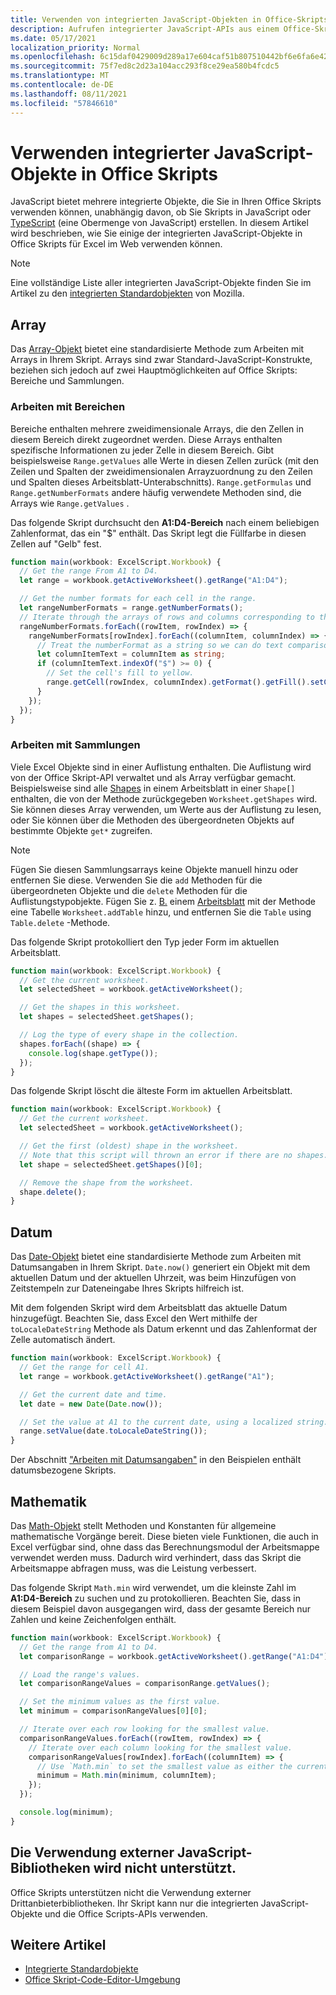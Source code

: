 ```yaml
---
title: Verwenden von integrierten JavaScript-Objekten in Office-Skripts
description: Aufrufen integrierter JavaScript-APIs aus einem Office-Skript in Excel im Web.
ms.date: 05/17/2021
localization_priority: Normal
ms.openlocfilehash: 6c15daf0429009d289a17e604caf51b807510442bf6e6fa6e42c85d7457f6164
ms.sourcegitcommit: 75f7ed8c2d23a104acc293f8ce29ea580b4fcdc5
ms.translationtype: MT
ms.contentlocale: de-DE
ms.lasthandoff: 08/11/2021
ms.locfileid: "57846610"
---
```

# <a name="use-built-in-javascript-objects-in-office-scripts"></a>Verwenden integrierter JavaScript-Objekte in Office Skripts

JavaScript bietet mehrere integrierte Objekte, die Sie in Ihren Office Skripts verwenden können, unabhängig davon, ob Sie Skripts in JavaScript oder [TypeScript](../overview/code-editor-environment.md) (eine Obermenge von JavaScript) erstellen. In diesem Artikel wird beschrieben, wie Sie einige der integrierten JavaScript-Objekte in Office Skripts für Excel im Web verwenden können.

> [!NOTE]
> Eine vollständige Liste aller integrierten JavaScript-Objekte finden Sie im Artikel zu den [integrierten Standardobjekten](https://developer.mozilla.org/docs/Web/JavaScript/Reference/Global_Objects) von Mozilla.

## <a name="array"></a>Array

Das [Array-Objekt](https://developer.mozilla.org/docs/Web/JavaScript/Reference/Global_Objects/Array) bietet eine standardisierte Methode zum Arbeiten mit Arrays in Ihrem Skript. Arrays sind zwar Standard-JavaScript-Konstrukte, beziehen sich jedoch auf zwei Hauptmöglichkeiten auf Office Skripts: Bereiche und Sammlungen.

### <a name="work-with-ranges"></a>Arbeiten mit Bereichen

Bereiche enthalten mehrere zweidimensionale Arrays, die den Zellen in diesem Bereich direkt zugeordnet werden. Diese Arrays enthalten spezifische Informationen zu jeder Zelle in diesem Bereich. Gibt beispielsweise `Range.getValues` alle Werte in diesen Zellen zurück (mit den Zeilen und Spalten der zweidimensionalen Arrayzuordnung zu den Zeilen und Spalten dieses Arbeitsblatt-Unterabschnitts). `Range.getFormulas` und `Range.getNumberFormats` andere häufig verwendete Methoden sind, die Arrays wie `Range.getValues` .

Das folgende Skript durchsucht den **A1:D4-Bereich** nach einem beliebigen Zahlenformat, das ein "$" enthält. Das Skript legt die Füllfarbe in diesen Zellen auf "Gelb" fest.

```TypeScript
function main(workbook: ExcelScript.Workbook) {
  // Get the range From A1 to D4.
  let range = workbook.getActiveWorksheet().getRange("A1:D4");

  // Get the number formats for each cell in the range.
  let rangeNumberFormats = range.getNumberFormats();
  // Iterate through the arrays of rows and columns corresponding to those in the range.
  rangeNumberFormats.forEach((rowItem, rowIndex) => {
    rangeNumberFormats[rowIndex].forEach((columnItem, columnIndex) => {
      // Treat the numberFormat as a string so we can do text comparisons.
      let columnItemText = columnItem as string;
      if (columnItemText.indexOf("$") >= 0) {
        // Set the cell's fill to yellow.
        range.getCell(rowIndex, columnIndex).getFormat().getFill().setColor("yellow");
      }
    });
  });
}
```

### <a name="work-with-collections"></a>Arbeiten mit Sammlungen

Viele Excel Objekte sind in einer Auflistung enthalten. Die Auflistung wird von der Office Skript-API verwaltet und als Array verfügbar gemacht. Beispielsweise sind alle [Shapes](/javascript/api/office-scripts/excelscript/excelscript.shape) in einem Arbeitsblatt in einer `Shape[]` enthalten, die von der Methode zurückgegeben `Worksheet.getShapes` wird. Sie können dieses Array verwenden, um Werte aus der Auflistung zu lesen, oder Sie können über die Methoden des übergeordneten Objekts auf bestimmte Objekte `get*` zugreifen.

> [!NOTE]
> Fügen Sie diesen Sammlungsarrays keine Objekte manuell hinzu oder entfernen Sie diese. Verwenden Sie die `add` Methoden für die übergeordneten Objekte und die `delete` Methoden für die Auflistungstypobjekte. Fügen Sie z. [B.](/javascript/api/office-scripts/excelscript/excelscript.table) einem [Arbeitsblatt](/javascript/api/office-scripts/excelscript/excelscript.worksheet) mit der Methode eine Tabelle `Worksheet.addTable` hinzu, und entfernen Sie die `Table` using `Table.delete` -Methode.

Das folgende Skript protokolliert den Typ jeder Form im aktuellen Arbeitsblatt.

```TypeScript
function main(workbook: ExcelScript.Workbook) {
  // Get the current worksheet.
  let selectedSheet = workbook.getActiveWorksheet();

  // Get the shapes in this worksheet.
  let shapes = selectedSheet.getShapes();

  // Log the type of every shape in the collection.
  shapes.forEach((shape) => {
    console.log(shape.getType());
  });
}
```

Das folgende Skript löscht die älteste Form im aktuellen Arbeitsblatt.

```Typescript
function main(workbook: ExcelScript.Workbook) {
  // Get the current worksheet.
  let selectedSheet = workbook.getActiveWorksheet();

  // Get the first (oldest) shape in the worksheet.
  // Note that this script will thrown an error if there are no shapes.
  let shape = selectedSheet.getShapes()[0];

  // Remove the shape from the worksheet.
  shape.delete();
}
```

## <a name="date"></a>Datum

Das [Date-Objekt](https://developer.mozilla.org/docs/Web/JavaScript/Reference/Global_Objects/Date) bietet eine standardisierte Methode zum Arbeiten mit Datumsangaben in Ihrem Skript. `Date.now()` generiert ein Objekt mit dem aktuellen Datum und der aktuellen Uhrzeit, was beim Hinzufügen von Zeitstempeln zur Dateneingabe Ihres Skripts hilfreich ist.

Mit dem folgenden Skript wird dem Arbeitsblatt das aktuelle Datum hinzugefügt. Beachten Sie, dass Excel den Wert mithilfe der `toLocaleDateString` Methode als Datum erkennt und das Zahlenformat der Zelle automatisch ändert.

```TypeScript
function main(workbook: ExcelScript.Workbook) {
  // Get the range for cell A1.
  let range = workbook.getActiveWorksheet().getRange("A1");

  // Get the current date and time.
  let date = new Date(Date.now());

  // Set the value at A1 to the current date, using a localized string.
  range.setValue(date.toLocaleDateString());
}
```

Der Abschnitt ["Arbeiten mit Datumsangaben"](../resources/samples/excel-samples.md#dates) in den Beispielen enthält datumsbezogene Skripts.

## <a name="math"></a>Mathematik

Das [Math-Objekt](https://developer.mozilla.org/docs/Web/JavaScript/Reference/Global_Objects/Math) stellt Methoden und Konstanten für allgemeine mathematische Vorgänge bereit. Diese bieten viele Funktionen, die auch in Excel verfügbar sind, ohne dass das Berechnungsmodul der Arbeitsmappe verwendet werden muss. Dadurch wird verhindert, dass das Skript die Arbeitsmappe abfragen muss, was die Leistung verbessert.

Das folgende Skript `Math.min` wird verwendet, um die kleinste Zahl im **A1:D4-Bereich** zu suchen und zu protokollieren. Beachten Sie, dass in diesem Beispiel davon ausgegangen wird, dass der gesamte Bereich nur Zahlen und keine Zeichenfolgen enthält.

```TypeScript
function main(workbook: ExcelScript.Workbook) {
  // Get the range from A1 to D4.
  let comparisonRange = workbook.getActiveWorksheet().getRange("A1:D4");

  // Load the range's values.
  let comparisonRangeValues = comparisonRange.getValues();

  // Set the minimum values as the first value.
  let minimum = comparisonRangeValues[0][0];

  // Iterate over each row looking for the smallest value.
  comparisonRangeValues.forEach((rowItem, rowIndex) => {
    // Iterate over each column looking for the smallest value.
    comparisonRangeValues[rowIndex].forEach((columnItem) => {
      // Use `Math.min` to set the smallest value as either the current cell's value or the previous minimum.
      minimum = Math.min(minimum, columnItem);
    });
  });

  console.log(minimum);
}

```

## <a name="use-of-external-javascript-libraries-is-not-supported"></a>Die Verwendung externer JavaScript-Bibliotheken wird nicht unterstützt.

Office Skripts unterstützen nicht die Verwendung externer Drittanbieterbibliotheken. Ihr Skript kann nur die integrierten JavaScript-Objekte und die Office Scripts-APIs verwenden.

## <a name="see-also"></a>Weitere Artikel

- [Integrierte Standardobjekte](https://developer.mozilla.org/docs/Web/JavaScript/Reference/Global_Objects)
- [Office Skript-Code-Editor-Umgebung](../overview/code-editor-environment.md)
